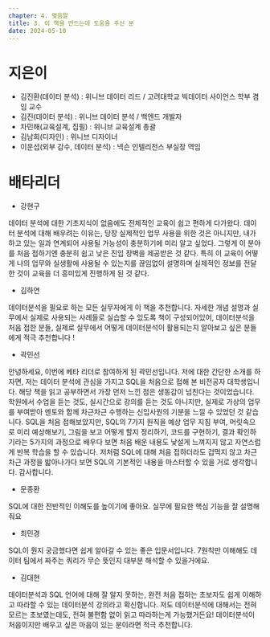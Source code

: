 ```yaml
---
chapter: 4. 맺음말
title: 3. 이 책을 만드는데 도움을 주신 분
date: 2024-05-10
---
```


# 지은이

- 김진환(데이터 분석) : 위니브 데이터 리드 / 고려대학교 빅데이터 사이언스 학부 겸임 교수
- 김진(데이터 분석) : 위니브 데이터 분석 / 백엔드 개발자
- 차민해(교육설계, 집필) : 위니브 교육설계 총괄
- 김남희(디자인) : 위니브 디자이너
- 이운섭(외부 감수, 데이터 분석) : 넥슨 인텔리전스 부실장 역임

# 배타리더

- 강현구 

데이터 분석에 대한 기초지식이 없음에도 전체적인 교육이 쉽고 편하게 다가왔다. 데이터 분석에 대해 배우려는 이유는, 당장 실제적인 업무 사용을 위한 것은 아니지만, 내가 하고 있는 일과 연계되어 사용될 가능성이 충분하기에 미리 알고 싶었다. 그렇게 이 분야를 처음 접하기엔 충분히 쉽고 낮은 진입 장벽을 제공받은 것 같다. 특히 이 교육이 어떻게 나의 업무와 실생활에 사용될 수 있는지를 끊임없이 설명하며 실제적인 정보를 전달한 것이 교육을 더 흥미있게 진행하게 된 것 같다.

- 김하연

데이터분석을 필요로 하는 모든 실무자에게 이 책을 추천합니다. 자세한 개념 설명과 실무에서 실제로 사용되는 사례들로 실습할 수 있도록 책이 구성되어있어, 데이터분석을 처음 접한 분들, 실제로 실무에서 어떻게 데이터분석이 활용되는지 알아보고 싶은 분들에게 적극 추천합니다 ! 

- 곽민선

안녕하세요, 이번에 베타 리더로 참여하게 된 곽민선입니다. 저에 대한 간단한 소개를 하자면, 저는 데이터 분석에 관심을 가지고 SQL을 처음으로 접해 본 비전공자 대학생입니다. 해당 책을 읽고 공부하면서 가장 먼저 느낀 점은 생동감이 넘친다는 것이었습니다. 학원에서 수업을 듣는 것도, 실시간으로 강의를 듣는 것도 아니지만, 실제로 가상의 업무를 부여받아 멘토와 함께 차근차근 수행하는 신입사원의 기분을 느낄 수 있었던 것 같습니다. SQL을 처음 접해보았지만, SQL의 7가지 원칙을 예상 업무 지침 부여, 머릿속으로 미리 예상해보기, 그림을 보고 어떻게 할지 정리하기, 코드를 구현하기, 결과 확인하기라는 5가지의 과정으로 배우다 보면 처음 배운 내용도 낯설게 느껴지지 않고 자연스럽게 반복 학습을 할 수 있습니다. 저처럼 SQL에 대해 처음 접하더라도 겁먹지 않고 차근차근 과정을 밟아나가다 보면 SQL의 기본적인 내용을 마스터할 수 있을 거로 생각합니다. 감사합니다.

- 문종환

SQL에 대한 전반적인 이해도를 높이기에 좋아요. 실무에 필요한 핵심 기능을 잘 설명해줘요

- 최민경

SQL이 뭔지 궁금했다면 쉽게 알아갈 수 있는 좋은 입문서입니다. 7원칙만 이해해도 데이터 팀에서 짜주는 쿼리가 무슨 뜻인지 대부분 해석할 수 있을거에요.

- 김대현

데이터분석과 SQL 언어에 대해 잘 알지 못하는, 완전 처음 접하는 초보자도 쉽게 이해하고 따라할 수 있는 데이터분석 강의라고 확신합니다. 저도 데이터분석에 대해서는 전혀 모르는 초보였는데도, 전혀 불편함 없이 읽고 따라하는게 가능했거든요! 데이터분석이 처음이지만 배우고 싶은 마음이 있는 분이라면 적극 추천합니다.